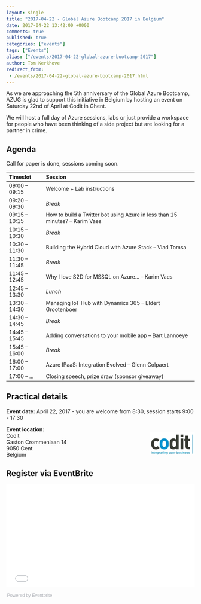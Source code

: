 ```yaml
---
layout: single
title: "2017-04-22 - Global Azure Bootcamp 2017 in Belgium"
date: 2017-04-22 13:42:00 +0000
comments: true
published: true
categories: ["events"]
tags: ["Events"]
alias: ["/events/2017-04-22-global-azure-bootcamp-2017"]
author: Tom Kerkhove
redirect_from:
 - /events/2017-04-22-global-azure-bootcamp-2017.html
---
```


As we are approaching the 5th anniversary of the Global Azure Bootcamp, AZUG is glad to support this initiative in Belgium by hosting an event on Saturday 22nd of April at Codit in Ghent.

We will host a full day of Azure sessions, labs or just provide a workspace for people who have been thinking of a side project but are looking for a partner in crime.

## Agenda
Call for paper is done, sessions coming soon.

| Timeslot        | Session                                                                                                                       |
|:-------------------|:-------------------------------------------------------------------------------------------------------------|
| 09:00 – 09:15 | Welcome + Lab instructions                                                                                     |
| 09:20 – 09:30 | 	 *Break*                                                                                                                    |
| 09:15 – 10:15 | 	 How to build a Twitter bot using Azure in less than 15 minutes? – Karim Vaes |
| 10:15 – 10:30 | 	 *Break*                                                                                                                    |
| 10:30 – 11:30 | 	 Building the Hybrid Cloud with Azure Stack  – Vlad Tomsa                                  |
| 11:30 – 11:45 | 	 *Break*                                                                                                                    |
| 11:45 – 12:45 | 	 Why I love S2D for MSSQL on Azure... – Karim Vaes                                             |
| 12:45 – 13:30 | 	 *Lunch*                                                                                                                    |
| 13:30 – 14:30 | 	 Managing IoT Hub with Dynamics 365 – Eldert Grootenboer                              |
| 14:30 – 14:45 | 	 *Break*                                                                                                                    |
| 14:45 – 15:45 | 	 Adding conversations to your mobile app – Bart Lannoeye                                |
| 15:45 – 16:00 | 	 *Break*                                                                                                                    |
| 16:00 – 17:00 | 	 Azure IPaaS: Integration Evolved – Glenn Colpaert                                              |
| 17:00 – ...	    |  Closing speech, prize draw (sponsor giveaway)                                                     |

## Practical details

**Event date:** April 22, 2017 - you are welcome from 8:30, session starts 9:00 - 17:30

**Event location:**<br />
<img width="120" height="60" align="right" alt="" src="/assets/media/sponsors/logo-codit.jpg">Codit<br />
Gaston Crommenlaan 14<br />
9050 Gent<br />
Belgium

## Register via EventBrite
<div style="width:100%; text-align:left;"><iframe src="//eventbrite.com/tickets-external?eid=32087131474&ref=etckt" frameborder="0" height="275" width="100%" vspace="0" hspace="0" marginheight="5" marginwidth="5" scrolling="auto" allowtransparency="true"></iframe><div style="font-family:Helvetica, Arial; font-size:12px; padding:10px 0 5px; margin:2px; width:100%; text-align:left;" ><a class="powered-by-eb" style="color: #ADB0B6; text-decoration: none;" target="_blank" href="http://www.eventbrite.com/">Powered by Eventbrite</a></div></div>